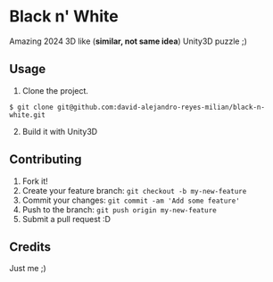 # Black n' White

Amazing 2024 3D like (**similar, not same idea**) Unity3D puzzle ;)

## Usage

1. Clone the project.
```console
$ git clone git@github.com:david-alejandro-reyes-milian/black-n-white.git
```
2. Build it with Unity3D

## Contributing

1. Fork it!
2. Create your feature branch: `git checkout -b my-new-feature`
3. Commit your changes: `git commit -am 'Add some feature'`
4. Push to the branch: `git push origin my-new-feature`
5. Submit a pull request :D

## Credits

Just me ;)